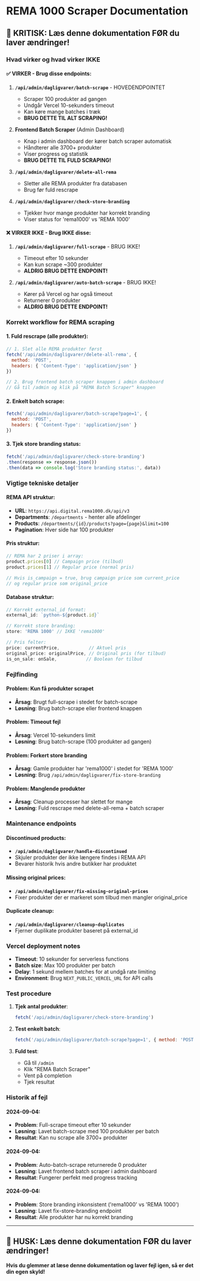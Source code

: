 # REMA 1000 Scraper Documentation

## 🚨 KRITISK: Læs denne dokumentation FØR du laver ændringer!

### Hvad virker og hvad virker IKKE

#### ✅ VIRKER - Brug disse endpoints:

1. **`/api/admin/dagligvarer/batch-scrape`** - HOVEDENDPOINTET
   - Scraper 100 produkter ad gangen
   - Undgår Vercel 10-sekunders timeout
   - Kan køre mange batches i træk
   - **BRUG DETTE TIL ALT SCRAPING!**

2. **Frontend Batch Scraper** (Admin Dashboard)
   - Knap i admin dashboard der kører batch scraper automatisk
   - Håndterer alle 3700+ produkter
   - Viser progress og statistik
   - **BRUG DETTE TIL FULD SCRAPING!**

3. **`/api/admin/dagligvarer/delete-all-rema`**
   - Sletter alle REMA produkter fra databasen
   - Brug før fuld rescrape

4. **`/api/admin/dagligvarer/check-store-branding`**
   - Tjekker hvor mange produkter har korrekt branding
   - Viser status for 'rema1000' vs 'REMA 1000'

#### ❌ VIRKER IKKE - Brug IKKE disse:

1. **`/api/admin/dagligvarer/full-scrape`** - BRUG IKKE!
   - Timeout efter 10 sekunder
   - Kan kun scrape ~300 produkter
   - **ALDRIG BRUG DETTE ENDPOINT!**

2. **`/api/admin/dagligvarer/auto-batch-scrape`** - BRUG IKKE!
   - Kører på Vercel og har også timeout
   - Returnerer 0 produkter
   - **ALDRIG BRUG DETTE ENDPOINT!**

### Korrekt workflow for REMA scraping

#### 1. Fuld rescrape (alle produkter):
```javascript
// 1. Slet alle REMA produkter først
fetch('/api/admin/dagligvarer/delete-all-rema', {
  method: 'POST',
  headers: { 'Content-Type': 'application/json' }
})

// 2. Brug frontend batch scraper knappen i admin dashboard
// Gå til /admin og klik på "REMA Batch Scraper" knappen
```

#### 2. Enkelt batch scrape:
```javascript
fetch('/api/admin/dagligvarer/batch-scrape?page=1', {
  method: 'POST',
  headers: { 'Content-Type': 'application/json' }
})
```

#### 3. Tjek store branding status:
```javascript
fetch('/api/admin/dagligvarer/check-store-branding')
.then(response => response.json())
.then(data => console.log('Store branding status:', data))
```

### Vigtige tekniske detaljer

#### REMA API struktur:
- **URL**: `https://api.digital.rema1000.dk/api/v3`
- **Departments**: `/departments` - henter alle afdelinger
- **Products**: `/departments/{id}/products?page={page}&limit=100`
- **Pagination**: Hver side har 100 produkter

#### Pris struktur:
```javascript
// REMA har 2 priser i array:
product.prices[0] // Campaign price (tilbud)
product.prices[1] // Regular price (normal pris)

// Hvis is_campaign = true, brug campaign price som current_price
// og regular price som original_price
```

#### Database struktur:
```javascript
// Korrekt external_id format:
external_id: `python-${product.id}`

// Korrekt store branding:
store: 'REMA 1000' // IKKE 'rema1000'

// Pris felter:
price: currentPrice,           // Aktuel pris
original_price: originalPrice, // Original pris (for tilbud)
is_on_sale: onSale,           // Boolean for tilbud
```

### Fejlfinding

#### Problem: Kun få produkter scrapet
- **Årsag**: Brugt full-scrape i stedet for batch-scrape
- **Løsning**: Brug batch-scrape eller frontend knappen

#### Problem: Timeout fejl
- **Årsag**: Vercel 10-sekunders limit
- **Løsning**: Brug batch-scrape (100 produkter ad gangen)

#### Problem: Forkert store branding
- **Årsag**: Gamle produkter har 'rema1000' i stedet for 'REMA 1000'
- **Løsning**: Brug `/api/admin/dagligvarer/fix-store-branding`

#### Problem: Manglende produkter
- **Årsag**: Cleanup processer har slettet for mange
- **Løsning**: Fuld rescrape med delete-all-rema + batch scraper

### Maintenance endpoints

#### Discontinued products:
- **`/api/admin/dagligvarer/handle-discontinued`**
- Skjuler produkter der ikke længere findes i REMA API
- Bevarer historik hvis andre butikker har produktet

#### Missing original prices:
- **`/api/admin/dagligvarer/fix-missing-original-prices`**
- Fixer produkter der er markeret som tilbud men mangler original_price

#### Duplicate cleanup:
- **`/api/admin/dagligvarer/cleanup-duplicates`**
- Fjerner duplikate produkter baseret på external_id

### Vercel deployment notes

- **Timeout**: 10 sekunder for serverless functions
- **Batch size**: Max 100 produkter per batch
- **Delay**: 1 sekund mellem batches for at undgå rate limiting
- **Environment**: Brug `NEXT_PUBLIC_VERCEL_URL` for API calls

### Test procedure

1. **Tjek antal produkter**:
   ```javascript
   fetch('/api/admin/dagligvarer/check-store-branding')
   ```

2. **Test enkelt batch**:
   ```javascript
   fetch('/api/admin/dagligvarer/batch-scrape?page=1', { method: 'POST' })
   ```

3. **Fuld test**:
   - Gå til `/admin`
   - Klik "REMA Batch Scraper"
   - Vent på completion
   - Tjek resultat

### Historik af fejl

#### 2024-09-04:
- **Problem**: Full-scrape timeout efter 10 sekunder
- **Løsning**: Lavet batch-scrape med 100 produkter per batch
- **Resultat**: Kan nu scrape alle 3700+ produkter

#### 2024-09-04:
- **Problem**: Auto-batch-scrape returnerede 0 produkter
- **Løsning**: Lavet frontend batch scraper i admin dashboard
- **Resultat**: Fungerer perfekt med progress tracking

#### 2024-09-04:
- **Problem**: Store branding inkonsistent ('rema1000' vs 'REMA 1000')
- **Løsning**: Lavet fix-store-branding endpoint
- **Resultat**: Alle produkter har nu korrekt branding

---

## 🚨 HUSK: Læs denne dokumentation FØR du laver ændringer!

**Hvis du glemmer at læse denne dokumentation og laver fejl igen, så er det din egen skyld!**
